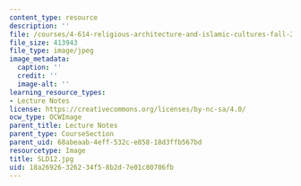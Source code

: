 ```yaml
---
content_type: resource
description: ''
file: /courses/4-614-religious-architecture-and-islamic-cultures-fall-2002/18a26926326234f58b2d7e01c80706fb_SLD12.jpg
file_size: 413943
file_type: image/jpeg
image_metadata:
  caption: ''
  credit: ''
  image-alt: ''
learning_resource_types:
- Lecture Notes
license: https://creativecommons.org/licenses/by-nc-sa/4.0/
ocw_type: OCWImage
parent_title: Lecture Notes
parent_type: CourseSection
parent_uid: 68abeaab-4eff-532c-e858-18d3ffb567bd
resourcetype: Image
title: SLD12.jpg
uid: 18a26926-3262-34f5-8b2d-7e01c80706fb
---
```

